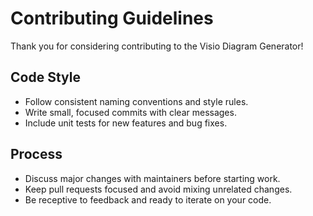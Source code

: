 # Contributing Guidelines

Thank you for considering contributing to the Visio Diagram Generator!

## Code Style
- Follow consistent naming conventions and style rules.
- Write small, focused commits with clear messages.
- Include unit tests for new features and bug fixes.

## Process
- Discuss major changes with maintainers before starting work.
- Keep pull requests focused and avoid mixing unrelated changes.
- Be receptive to feedback and ready to iterate on your code.
